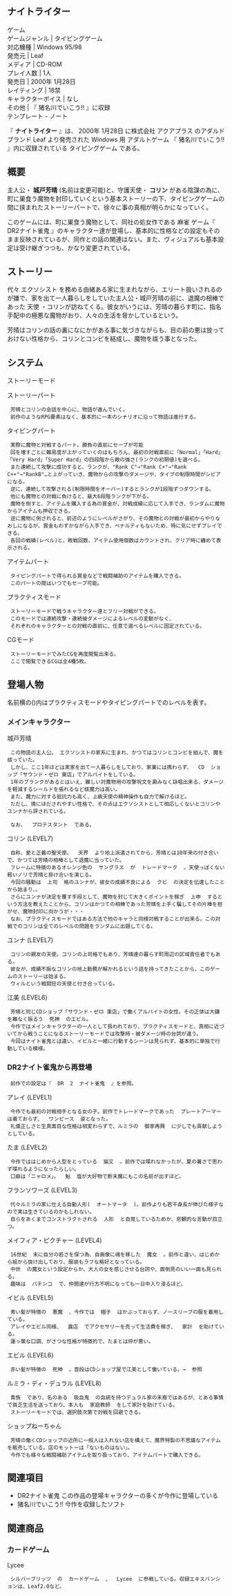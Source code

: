 ナイトライター  
---  
ゲーム  
ゲームジャンル  |  タイピングゲーム   
対応機種  |  Windows  95/98   
発売元  |  Leaf   
メディア  |  CD-ROM   
プレイ人数  |  1人   
発売日  |  2000年  1月28日   
レイティング  |  18禁   
キャラクターボイス  |  なし   
その他  |  『  猪名川でいこう!!  』に収録   
テンプレート  \-  ノート  
  
『 **ナイトライター** 』は、  2000年  1月28日  に株式会社  アクアプラス  のアダルドブランド  Leaf  より発売された
Windows  用  アダルトゲーム  『  猪名川でいこう!!  』内に収録されている  タイピングゲーム  である。

##  概要  

主人公・ **城戸芳晴** (名前は変更可能)と、守護天使・ **コリン**
がある陰謀の為に、町に巣食う魔物を封印していくという基本ストーリーの下、タイピングゲームの間に挟まれたストーリーパートで、徐々に事の真相が明らかになっていく。

このゲームには、町に巣食う魔物として、同社の処女作である  麻雀  ゲーム『  DR2ナイト雀鬼
』のキャラクター達が登場し、基本的に性格などの設定もそのまま反映されているが、同作との話の関連はない。また、ヴィジュアルも基本設定は受け継ぎつつも、かなり変更されている。

##  ストーリー  

代々  エクソシスト  を務める由緒ある家に生まれながら、エリート扱いされるのが嫌で、家を出て一人暮らしをしていた主人公・城戸芳晴の前に、退魔の相棒であった
天使  ・コリンが訪ねてくる。彼女がいうには、芳晴の暮らす町に、指名手配中の極悪な魔物がおり、人々の生活を脅かしているという。

芳晴はコリンの話の裏になにかがある事に気づきながらも、目の前の悪は放っておけない性格から、コリンとコンビを結成し、魔物を祓う事となった。

##  システム  

ストーリーモード

    

ストーリーパート

     芳晴とコリンの会話を中心に、物語が進んでいく。 
     前作のようなRPG要素はなく、基本的に一本のシナリオに沿って物語は進行する。 

    

タイピングパート

     実際に魔物と対戦するパート。勝負の直前にセーブが可能 
     回を増すごとに難易度が上がっていくのはもちろん、最初の対戦直前に「Normal」「Hard」「Very Hard」「Super Hard」の四段階から敵の強さ(ランクの初期値)を選べる。 
     また連続して攻撃に成功すると、ランクが、"Rank C"→"Rank C+"→"Rank C++"→"RankB"…と上がっていき、魔物からの攻撃のダメージや、タイプの制限時間がシビアになる。 
     逆に、連続して攻撃される(制限時間をオーバー)するとランクが1段階ずつダウンする。 
     他にも魔物との対戦に負けると、最大6段階ランクが下がる。 
     魔物を倒すと、アイテムを購入する為の賞金が、対戦成績に応じて入手でき、ランダムに魔物からアイテムも押収できる。 
     逆に魔物に倒されると、前述のようにレベルがさがり、その魔物との対戦が最初からやりなおしになるが、賞金もわずかながら入手でき、ペナルティもないため、特に気にせずプレイできる。 
     各回の戦績(レベル)と、敗戦回数、アイテム使用個数はカウントされ、クリア時に纏めて表示される。 

    

アイテムパート

     タイピングパートで得られる賞金などで戦闘補助のアイテムを購入できる。 
     このパートの間はいつでもセーブ可能。 

プラクティスモード

     ストーリーモードで戦うキャラクター達とフリー対戦ができる。 
     このモードでは連続攻撃・連続被ダメージによるレベルの変動がなく、 
     それぞれのキャラクターとの対戦の直前に、任意で選べるレベルに固定されている。 

CGモード

     ストーリーモードでみたCGを再度閲覧出来る。 
     ここで閲覧できるCGは全4種5枚。 

##  登場人物  

名前横の()内はプラクティスモードやタイピングパートでのレベルを表す。

###  メインキャラクター  

城戸芳晴

     この物語の主人公。 エクソシストの家系に生まれ、かつてはコリンとコンビを組んで、魔を祓っていた。 
     しかし、ここ1年ほどは実家を出て一人暮らしをしており、家業には携わらず、  CD  ショップ「サウンド・ゼロ 東店」でアルバイトをしている。 
     1年のブランクがあるとはいえ、難しい対魔物用の攻撃呪文を澱みなく詠唱出来る、ダメージを軽減するシールドを張れるなど祓魔力は高い。 
     また、魔力に対する抵抗力も高く、上級天使の精神操作も自力で解けるほど。 
     ただし、情にほだされやすい性格で、その点はエクソシストとして相応しくないとコリンやユンナから評されている。 

     なお、  プロテスタント  である。 

コリン (LEVEL7)

     自称、愛と正義の聖天使。  天界  より地上派遣されてから、芳晴とは10年来の付き合いで、かつては芳晴の相棒として退魔に当っていた。 
     フレームに特徴のあるオレンジ色の  サングラス  が  トレードマーク  。天使っぽくない軽いノリで芳晴と掛け合いを演じる。 
     今回の騒動は  上司  格のユンナが、彼女の成績不良による  クビ  の決定を伝達したことから始まり、。 
     さらにユンナが決定を覆す手段として、魔物を封じて大きくポイントを稼ぎ  上申  するという方法を教えたことから、コリンはかつての相棒であった芳晴を上手く騙してその片棒を担がせ、魔物封印に向かうが・・・ 
     なお、プラクティスモードではある方法で他のキャラと同様対戦することが出来る。この対戦でのコリンは全てのレベルの問題をランダムに出題してくる。 

ユンナ (LEVEL7)

     コリンの親友の天使。コリンの上司格でもあり、芳晴達の暮らす町周辺の区域責任者でもある。 
     彼女が、成績不振なコリンの地上勤務が解かれるという話を持ってきたことから、このゲームのストーリーは始まる。 
     ウィルという戦闘狂の天使と付き合っている。 

江美 (LEVEL6)

     芳晴と同じCDショップ「サウンド・ゼロ 東店」で働くアルバイトの女性。その正体は大鎌を難なく振るう  死神  のエビル。 
     今作ではメインキャラクターの一人として扱われており、プラクティスモードと、真相に近づいてから戦うことになるストーリーモードでは攻撃時・被ダメージ時の台詞が違う。 
     今回はナイト雀鬼とは違い、イビルと一緒に行動するシーンは見られず、基本的に単独で行動している模様。 

###  DR2ナイト雀鬼から再登場  

     前作での設定は『  DR  2  ナイト雀鬼  』を参照。 

アレイ (LEVEL1)

     今作でも最初の対戦相手となる女の子。前作でトレードマークであった  プレートアーマー  は着ておらず、  ワンピース  姿となった。 
     礼儀正しさと生真面目な性格は相変わらずで、ルミラの  御家再興  に少しでも貢献しようとしている。 

たま (LEVEL2)

     今作でははじめから人型をとっている  猫又  。前作では喋れなかったが、夏の暑さで思わず喋れるようになったらしい。 
     口癖は「ニャロメ」。  鮎  塩が大好物で断末魔にもこの名前が出すほど。 

フランソワーズ (LEVEL3)

     代々ルミラの家に仕える自動人形(  オートマータ  )。前作よりも若干身長が伸びた様子なので実は生きているのかもしれない。 
     自らをあくまでコンストラクトされる  人形  と自覚しているためか、悲観的な言動が目立つ。 

メイフィア・ピクチャー (LEVEL4)

     16世紀  末に自分の若さを保つ為、自画像に魂を移した  魔女  。前作と違い、はじめから絵から抜け出しており、服装もラフな格好となっている。 
     中世  の魔女という設定からか、大人の女を感じさせる台詞や、面倒見のいい一面も見られる。 
     趣味は  パチンコ  で、仲間達が行方不明になっても一日中入り浸るほど。 

イビル (LEVEL5)

     青い髪が特徴の  悪魔  、今作では  帽子  はかぶっておらず、ノースリーブの服を着用している。 
     アレイやエビル同様、  露店  でアクセサリーを売って生活費を稼ぎ、  家計  を助けている。 
     蓮っ葉な口調、がさつな性格が特徴的で、たまとは仲が悪い。 

エビル (LEVEL6)

     赤い髪が特徴の  死神  。普段はCDショップ屋で江美として働いている。→  参照 

ルミラ・ディ・デュラル (LEVEL8)

     貴族  であり、名のある  吸血鬼  の血統を持つデュラル家の末裔ではあるが、とある事情で貧乏生活を送っており、本人も  家庭教師  をして家計を助けている。 
     ストーリーモードでは、選択肢次第で対戦を回避できる。 

ショップねーちゃん

     芳晴の働くCDショップの近所に一般人は入れない店を構えて、魔界特製の不思議なアイテムを販売している。店のモットーは「ないものはない」。 
     今作でも様々な戦闘補助アイテムを取り扱っており、アイテムパートで購入できる。 

##  関連項目  

  * DR2ナイト雀鬼  この作品の登場キャラクターの多くが今作に登場している 
  * 猪名川でいこう!!  今作を収録したソフト 

##  関連商品  

###  カードゲーム  

Lycee

     シルバーブリッツ  の  カードゲーム  、  Lycee  に参戦している。収録エキスパンションは、Leaf2.0など。 

